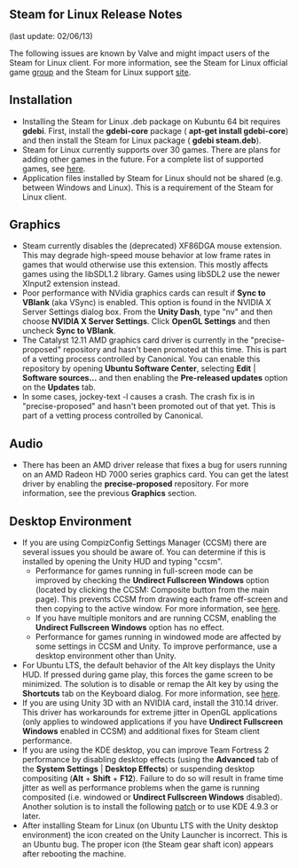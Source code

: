 Steam for Linux Release Notes
-----------------------------
(last update: 02/06/13)

The following issues are known by Valve and might impact users of the Steam for Linux client. For more information, see the Steam for Linux official game [group](http://steamcommunity.com/app/221410) and the Steam for Linux support [site](https://support.steampowered.com/kb_cat.php?id=97).

Installation
------------
* Installing the Steam for Linux .deb package on Kubuntu 64 bit requires **gdebi**. First, install the **gdebi-core** package ( **apt-get install gdebi-core**) and then install the Steam for Linux package ( **gdebi steam.deb**).
* Steam for Linux currently supports over 30 games. There are plans for adding other games in the future. For a complete list of supported games, see [here](https://support.steampowered.com/kb_article.php?ref=8495-OKZC-0159).
* Application files installed by Steam for Linux should not be shared (e.g. between Windows and Linux). This is a requirement of the Steam for Linux client.

Graphics
--------
* Steam currently disables the (deprecated) XF86DGA mouse extension. This may degrade high-speed mouse behavior at low frame rates in games that would otherwise use this extension. This mostly affects games using the libSDL1.2 library. Games using libSDL2 use the newer XInput2 extension instead.
* Poor performance with NVidia graphics cards can result if **Sync to VBlank** (aka VSync) is enabled. This option is found in the NVIDIA X Server Settings dialog box. From the **Unity Dash**, type "nv" and then choose **NVIDIA X Server Settings**. Click **OpenGL Settings** and then uncheck **Sync to VBlank**.
* The Catalyst 12.11 AMD graphics card driver is currently in the "precise-proposed" repository and hasn't been promoted at this time. This is part of a vetting process controlled by Canonical. You can enable this repository by opening **Ubuntu Software Center**, selecting **Edit** | **Software sources...** and then enabling the **Pre-released updates** option on the **Updates** tab.
* In some cases, jockey-text -l causes a crash. The crash fix is in "precise-proposed" and hasn't been promoted out of that yet. This is part of a vetting process controlled by Canonical.

Audio
-----
* There has been an AMD driver release that fixes a bug for users running on an AMD Radeon HD 7000 series graphics card. You can get the latest driver by enabling the **precise-proposed** repository. For more information, see the previous **Graphics** section.

Desktop Environment
-------------------
* If you are using CompizConfig Settings Manager (CCSM) there are several issues you should be aware of. You can determine if this is installed by opening the Unity HUD and typing "ccsm".
  * Performance for games running in full-screen mode can be improved by checking the **Undirect Fullscreen Windows** option (located by clicking the CCSM: Composite button from the main page). This prevents CCSM from drawing each frame off-screen and then copying to the active window. For more information, see [here](http://askubuntu.com/questions/99228/does-unredirect-fullscreen-window).
  * If you have multiple monitors and are running CCSM, enabling the **Undirect Fullscreen Windows** option has no effect.
  * Performance for games running in windowed mode are affected by some settings in CCSM and Unity. To improve performance, use a desktop environment other than Unity.
* For Ubuntu LTS, the default behavior of the Alt key displays the Unity HUD. If pressed during game play, this forces the game screen to be minimized. The solution is to disable or remap the Alt key by using the **Shortcuts** tab on the Keyboard dialog. For more information, see [here](http://askubuntu.com/questions/122209/how-do-i-modify-or-disable-the-huds-use-of-the-alt-key).
* If you are using Unity 3D with an NVIDIA card, install the 310.14 driver. This driver has workarounds for extreme jitter in OpenGL applications (only applies to windowed applications if you have **Undirect Fullscreen Windows** enabled in CCSM) and additional fixes for Steam client performance.
* If you are using the KDE desktop, you can improve Team Fortress 2 performance by disabling desktop effects (using the **Advanced** tab of the **System Settings** | **Desktop Effects**) or suspending desktop compositing (**Alt** + **Shift** + **F12**). Failure to do so will result in frame time jitter as well as performance problems when the game is running composited (i.e. windowed or **Undirect Fullscreen Windows** disabled). Another solution is to install the following [patch](https://projects.kde.org/projects/kde/kde-workspace/repository/revisions/20e6349843d9bb838673a301330d7dc5d08401a5) or to use KDE 4.9.3 or later.
* After installing Steam for Linux (on Ubuntu LTS with the Unity desktop environment) the icon created on the Unity Launcher is incorrect. This is an Ubuntu bug. The proper icon (the Steam gear shaft icon) appears after rebooting the machine.
